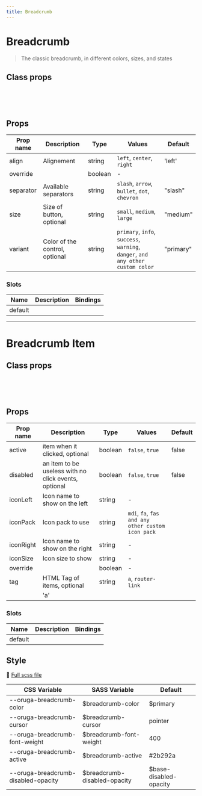 ```yaml
---
title: Breadcrumb
---
```


# Breadcrumb

> The classic breadcrumb, in different colors, sizes, and states

<example-breadcrumb />

## Class props

<br />

<inspector-breadcrumb-viewer />

<br />
<br />

## Props

| Prop name | Description                    | Type    | Values                                                                          | Default   |
| --------- | ------------------------------ | ------- | ------------------------------------------------------------------------------- | --------- |
| align     | Alignement                     | string  | `left`, `center`, `right`                                                       | 'left'    |
| override  |                                | boolean | -                                                                               |           |
| separator | Available separators           | string  | `slash`, `arrow`, `bullet`, `dot`, `chevron`                                    | "slash"   |
| size      | Size of button, optional       | string  | `small`, `medium`, `large`                                                      | "medium"  |
| variant   | Color of the control, optional | string  | `primary`, `info`, `success`, `warning`, `danger`, `and any other custom color` | "primary" |

### Slots

| Name    | Description | Bindings |
| ------- | ----------- | -------- |
| default |             |          |

---

# Breadcrumb Item

<example-breadcrumbitem />

## Class props

<br />

<inspector-breadcrumbitem-viewer />

<br />
<br />

## Props

| Prop name | Description                                          | Type    | Values                                            | Default |
| --------- | ---------------------------------------------------- | ------- | ------------------------------------------------- | ------- |
| active    | item when it clicked, optional                       | boolean | `false`, `true`                                   | false   |
| disabled  | an item to be useless with no click events, optional | boolean | `false`, `true`                                   | false   |
| iconLeft  | Icon name to show on the left                        | string  | -                                                 |         |
| iconPack  | Icon pack to use                                     | string  | `mdi`, `fa`, `fas and any other custom icon pack` |         |
| iconRight | Icon name to show on the right                       | string  | -                                                 |         |
| iconSize  | Icon size to show                                    | string  | -                                                 |         |
| override  |                                                      | boolean | -                                                 |         |
| tag       | HTML Tag of items, optional                          | string  | `a`, `router-link`     
                           | 'a'     |

### Slots

| Name    | Description | Bindings |
| ------- | ----------- | -------- |
| default |             |          |

## Style

📄 [Full scss file](https://github.com/oruga-ui/oruga/blob/master/packages/oruga/src/scss/components/__breadcrumb.scss.scss)

| CSS Variable                        | SASS Variable                 | Default                 |
| ----------------------------------- | ----------------------------- | ----------------------- |
| --oruga-breadcrumb-color            | \$breadcrumb-color            | \$primary               |
| --oruga-breadcrumb-cursor           | \$breadcrumb-cursor           | pointer                 |
| --oruga-breadcrumb-font-weight      | \$breadcrumb-font-weight      | 400                     |
| --oruga-breadcrumb-active           | \$breadcrumb-active           | #2b292a                 |
| --oruga-breadcrumb-disabled-opacity | \$breadcrumb-disabled-opacity | \$base-disabled-opacity |
